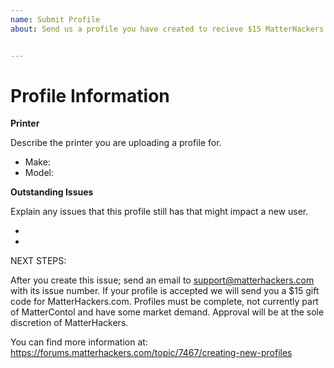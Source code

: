 ```yaml
---
name: Submit Profile
about: Send us a profile you have created to recieve $15 MatterHackers store credit. Profile must be a new, not currently part of MatterControl.


---
```


Profile Information
===============

**Printer**

Describe the printer you are uploading a profile for.
- Make:
- Model:

**Outstanding Issues**

Explain any issues that this profile still has that might impact a new user.

- 
-


NEXT STEPS:

After you create this issue; send an email to support@matterhackers.com with its issue number. If your profile is accepted we will send you a $15 gift code for MatterHackers.com. Profiles must be complete, not currently part of MatterContol and have some market demand. Approval will be at the sole discretion of MatterHackers.

You can find more information at: https://forums.matterhackers.com/topic/7467/creating-new-profiles
